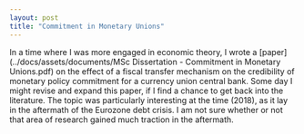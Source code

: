 ```yaml
---
layout: post
title: "Commitment in Monetary Unions"
---
```


In a time where I was more engaged in economic theory, I wrote a [paper](../docs/assets/documents/MSc Dissertation - Commitment in Monetary Unions.pdf) on the effect of a fiscal transfer mechanism on the credibility of monetary policy commitment for a currency union central bank. Some day I might revise and expand this paper, if I find a chance to get back into the literature. The topic was particularly interesting at the time (2018), as it lay in the aftermath of the Eurozone debt crisis. I am not sure whether or not that area of research gained much traction in the aftermath.

<object data="{{ site.url }}{{ site.baseurl }}/docs/assets/documents/MSc Dissertation - Commitment in Monetary Unions.pdf" width="1000" height="1000" type="application/pdf"></object>